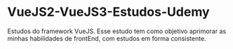# VueJS2-VueJS3-Estudos-Udemy
Estudos do framework VueJS. Esse estudo tem como objetivo aprimorar as minhas habilidades de frontEnd, com estudos em forma consistente.
